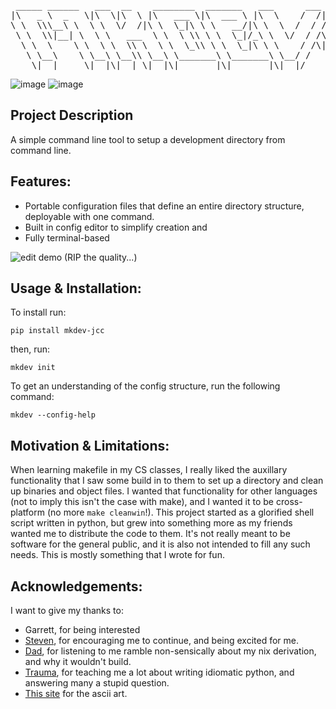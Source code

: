<pre>
 _____ ______   ___  __    ________  _______   ___      ___               _______      ________     
|\   _ \  _   \|\  \|\  \ |\   ___ \|\  ___ \ |\  \    /  /|             /  ___  \    |\   __  \    
\ \  \\\__\ \  \ \  \/  /|\ \  \_|\ \ \   __/|\ \  \  /  / /___________ /__/|_/  /|   \ \  \|\  \   
 \ \  \\|__| \  \ \   ___  \ \  \ \\ \ \  \_|/_\ \  \/  / /\____________\__|//  / /    \ \  \\\  \  
  \ \  \    \ \  \ \  \\ \  \ \  \_\\ \ \  \_|\ \ \    / /\|____________|   /  /_/__  __\ \  \\\  \ 
   \ \__\    \ \__\ \__\\ \__\ \_______\ \_______\ \__/ /                  |\________\\__\ \_______\
    \|__|     \|__|\|__| \|__|\|_______|\|_______|\|__|/                    \|_______\|__|\|_______|
</pre>

![image](https://img.shields.io/badge/release-2.0-purple)
![image](https://img.shields.io/badge/license-MIT_License-purple)

Project Description
-------------------
A simple command line tool to setup a development directory from command line.

Features:
---------
- Portable configuration files that define an entire directory structure, deployable with one command.
- Built in config editor to simplify creation and
- Fully terminal-based

![edit demo](edit-demo.gif)
(RIP the quality...)

Usage & Installation:
---------------------
To install run:
```
pip install mkdev-jcc
```
then, run:
```
mkdev init
```
To get an understanding of the config structure, run the following command:
```
mkdev --config-help
```
Motivation & Limitations:
-------------------------
When learning makefile in my CS classes, I really liked the auxillary functionality that I saw some
build in to them to set up a directory and clean up binaries and object files. I wanted that functionality
for other languages (not to imply this isn't the case with make), and I wanted it to be cross-platform
(no more `make cleanwin`!). This project started as a glorified shell script written in python, but grew
into something more as my friends wanted me to distribute the code to them. It's not really meant to be
software for the general public, and it is also not intended to fill any such needs. This is mostly
something that I wrote for fun.

Acknowledgements:
-----------------
I want to give my thanks to:
- Garrett, for being interested
- [Steven](https://github.com/Steven-S1020), for encouraging me to continue, and being excited for me.
- [Dad](https://github.com/eagle79), for listening to me ramble non-sensically about my nix derivation, and why it wouldn't build.
- [Trauma](https://github.com/t-v), for teaching me a lot about writing idiomatic python, and answering many a stupid question.
- [This site](https://patorjk.com/software/taag) for the ascii art.
